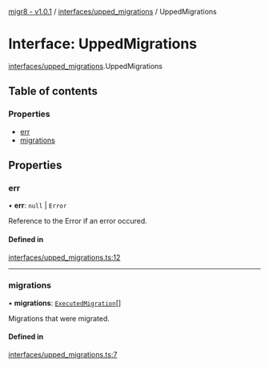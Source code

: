 [migr8 - v1.0.1](../README.md) / [interfaces/upped_migrations](../modules/interfaces_upped_migrations.md) / UppedMigrations

# Interface: UppedMigrations

[interfaces/upped_migrations](../modules/interfaces_upped_migrations.md).UppedMigrations

## Table of contents

### Properties

- [err](interfaces_upped_migrations.UppedMigrations.md#err)
- [migrations](interfaces_upped_migrations.UppedMigrations.md#migrations)

## Properties

### err

• **err**: `null` \| `Error`

Reference to the Error if an error occured.

#### Defined in

[interfaces/upped_migrations.ts:12](https://github.com/prasadrajandran/migr8/blob/b5f0cc2/src/interfaces/upped_migrations.ts#L12)

---

### migrations

• **migrations**: [`ExecutedMigration`](interfaces_executed_migration.ExecutedMigration.md)[]

Migrations that were migrated.

#### Defined in

[interfaces/upped_migrations.ts:7](https://github.com/prasadrajandran/migr8/blob/b5f0cc2/src/interfaces/upped_migrations.ts#L7)
